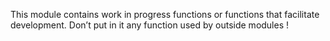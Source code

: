 This module contains work in progress functions or functions that facilitate development. Don’t put in it any function used by outside modules !